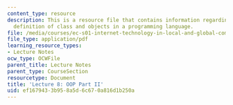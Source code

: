 ```yaml
---
content_type: resource
description: This is a resource file that contains information regarding the use and
  definition of class and objects in a programming language.
file: /media/courses/ec-s01-internet-technology-in-local-and-global-communities-spring-2005-summer-2005/ef1679433b958a5d6c670a816d1b250a_MITEC_S01S05_l08_classobj2.pdf
file_type: application/pdf
learning_resource_types:
- Lecture Notes
ocw_type: OCWFile
parent_title: Lecture Notes
parent_type: CourseSection
resourcetype: Document
title: 'Lecture 8: OOP Part II'
uid: ef167943-3b95-8a5d-6c67-0a816d1b250a
---
```

